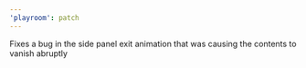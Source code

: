 ```yaml
---
'playroom': patch
---
```


Fixes a bug in the side panel exit animation that was causing the contents to vanish abruptly
